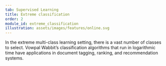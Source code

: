 ```yaml
---
tab: Supervised Learning
title: Extreme classification
order: 2
module_id: extreme_classification
illustration: assets/images/features/online.svg
---
```


In the extreme multi-class learning setting, there is a vast number of classes to select. Vowpal Wabbit’s classification algorithms that run in logarithmic time have applications in document tagging, ranking, and recommendation systems.
